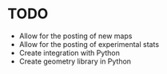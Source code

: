 TODO
====

- Allow for the posting of new maps
- Allow for the posting of experimental stats
- Create integration with Python
- Create geometry library in Python
